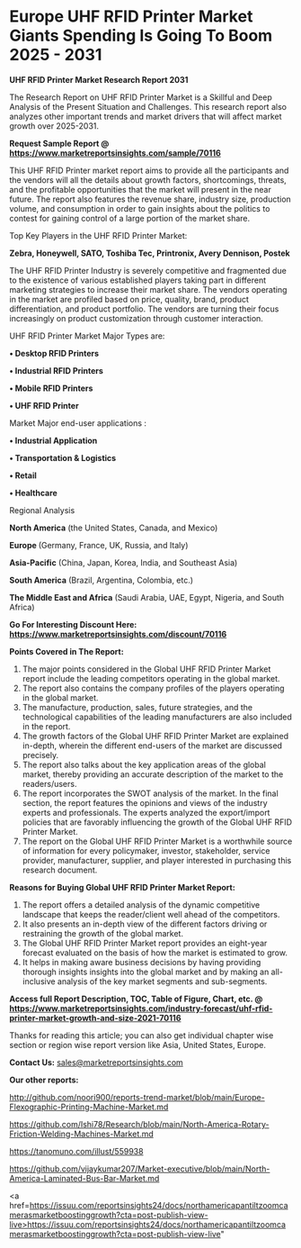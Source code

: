 # Europe UHF RFID Printer Market Giants Spending Is Going To Boom 2025 - 2031

<strong>UHF RFID Printer Market Research Report 2031</strong>

The Research Report on UHF RFID Printer Market is a Skillful and Deep Analysis of the Present Situation and Challenges. This research report also analyzes other important trends and market drivers that will affect market growth over 2025-2031.

<strong>Request Sample Report @ <a href=https://www.marketreportsinsights.com/sample/70116>https://www.marketreportsinsights.com/sample/70116</a></strong>

This UHF RFID Printer market report aims to provide all the participants and the vendors will all the details about growth factors, shortcomings, threats, and the profitable opportunities that the market will present in the near future. The report also features the revenue share, industry size, production volume, and consumption in order to gain insights about the politics to contest for gaining control of a large portion of the market share.

Top Key Players in the UHF RFID Printer Market:

<strong>Zebra, Honeywell, SATO, Toshiba Tec, Printronix, Avery Dennison, Postek</strong>

The UHF RFID Printer Industry is severely competitive and fragmented due to the existence of various established players taking part in different marketing strategies to increase their market share. The vendors operating in the market are profiled based on price, quality, brand, product differentiation, and product portfolio. The vendors are turning their focus increasingly on product customization through customer interaction.

UHF RFID Printer Market Major Types are:

<strong>• Desktop RFID Printers

• Industrial RFID Printers

• Mobile RFID Printers

• UHF RFID Printer</strong>

Market Major end-user applications :

<strong>• Industrial Application

• Transportation & Logistics

• Retail

• Healthcare</strong>

Regional Analysis

</u><strong><b>North America</b></strong> (the United States, Canada, and Mexico)

<strong><b>Europe </b></strong>(Germany, France, UK, Russia, and Italy)

<strong><b>Asia-Pacific</b></strong> (China, Japan, Korea, India, and Southeast Asia)

<strong><b>South America</b></strong> (Brazil, Argentina, Colombia, etc.)

<strong><b>The Middle East and Africa</b></strong> (Saudi Arabia, UAE, Egypt, Nigeria, and South Africa)

<strong>Go For Interesting Discount Here: <a href=https://www.marketreportsinsights.com/discount/70116>https://www.marketreportsinsights.com/discount/70116</a></strong>

<strong>Points Covered in The Report:</strong>
<ol>
  <li>The major points considered in the Global UHF RFID Printer Market report include the leading competitors operating in the global market.</li>
  <li>The report also contains the company profiles of the players operating in the global market.</li>
  <li>The manufacture, production, sales, future strategies, and the technological capabilities of the leading manufacturers are also included in the report.</li>
  <li>The growth factors of the Global UHF RFID Printer Market are explained in-depth, wherein the different end-users of the market are discussed precisely.</li>
  <li>The report also talks about the key application areas of the global market, thereby providing an accurate description of the market to the readers/users.</li>
  <li>The report incorporates the SWOT analysis of the market. In the final section, the report features the opinions and views of the industry experts and professionals. The experts analyzed the export/import policies that are favorably influencing the growth of the Global UHF RFID Printer Market.</li>
  <li>The report on the Global UHF RFID Printer Market is a worthwhile source of information for every policymaker, investor, stakeholder, service provider, manufacturer, supplier, and player interested in purchasing this research document.</li>
</ol>
<strong>Reasons for Buying Global UHF RFID Printer Market Report:</strong>

<ol>
  <li>The report offers a detailed analysis of the dynamic competitive landscape that keeps the reader/client well ahead of the competitors.</li>
  <li>It also presents an in-depth view of the different factors driving or restraining the growth of the global market.</li>
  <li>The Global UHF RFID Printer Market report provides an eight-year forecast evaluated on the basis of how the market is estimated to grow.</li>
  <li>It helps in making aware business decisions by having providing thorough insights insights into the global market and by making an all-inclusive analysis of the key market segments and sub-segments.</li>
</ol>
<strong>Access full Report Description, TOC, Table of Figure, Chart, etc. @ <a href=https://www.marketreportsinsights.com/industry-forecast/uhf-rfid-printer-market-growth-and-size-2021-70116>https://www.marketreportsinsights.com/industry-forecast/uhf-rfid-printer-market-growth-and-size-2021-70116</a></strong>


Thanks for reading this article; you can also get individual chapter wise section or region wise report version like Asia, United States, Europe.

<strong>Contact Us:</strong>
sales@marketreportsinsights.com

<strong>Our other reports:</strong>

<a href=http://github.com/noori900/reports-trend-market/blob/main/Europe-Flexographic-Printing-Machine-Market.md>http://github.com/noori900/reports-trend-market/blob/main/Europe-Flexographic-Printing-Machine-Market.md</a>

<a href=https://github.com/Ishi78/Research/blob/main/North-America-Rotary-Friction-Welding-Machines-Market.md>https://github.com/Ishi78/Research/blob/main/North-America-Rotary-Friction-Welding-Machines-Market.md</a>

<a href=https://tanomuno.com/illust/559938>https://tanomuno.com/illust/559938</a>

<a href=https://github.com/vijaykumar207/Market-executive/blob/main/North-America-Laminated-Bus-Bar-Market.md>https://github.com/vijaykumar207/Market-executive/blob/main/North-America-Laminated-Bus-Bar-Market.md</a>

<a href=https://issuu.com/reportsinsights24/docs/northamericapantiltzoomcamerasmarketboostinggrowth?cta=post-publish-view-live>https://issuu.com/reportsinsights24/docs/northamericapantiltzoomcamerasmarketboostinggrowth?cta=post-publish-view-live</a>"
